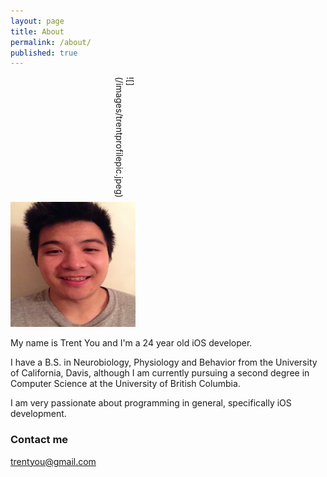 ```yaml
---
layout: page
title: About
permalink: /about/
published: true
---
```



<div style="text-align:left; height:200px; width:200px; ms-transform: rotate(90deg); -webkit-transform: rotate(90deg); transform: rotate(90deg); border-radius:25px" markdown="1"> 
![](/images/trentprofilepic.jpeg)
</div>

<img src="http://github.com/trentyou/trentyou.github.io/blob/master/images/trentprofilepic.jpeg" style="height:200px; width:200px">

My name is Trent You and I'm a 24 year old iOS developer.

I have a B.S. in Neurobiology, Physiology and Behavior from the University of California, Davis, although I am currently pursuing a second degree in Computer Science at the University of British Columbia. 

I am very passionate about programming in general, specifically iOS development. 


### Contact me

[trentyou@gmail.com](mailto:trentyou@gmail.com)
